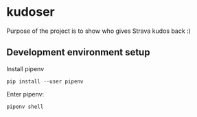 # kudoser

Purpose of the project is to show who gives Strava kudos back :)

## Development environment setup

Install pipenv

```shell
pip install --user pipenv
```

Enter pipenv:

```shell
pipenv shell
```